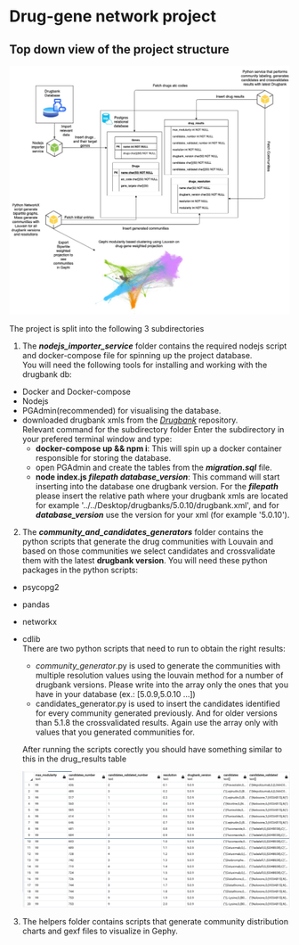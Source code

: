 # Drug-gene network project

## Top down view of the project structure
![Project Workflow Photo](./media/drugs_project_overview.jpg)

The project is split into the following 3 subdirectories

1. The _**nodejs_importer_service**_ folder contains the required nodejs script and docker-compose file for spinning up the project database.  
You will need the following tools for installing and working with the drugbank db:  
- Docker and Docker-compose 
- Nodejs
- PGAdmin(recommended) for visualising the database.
- downloaded drugbank xmls from the [_Drugbank_](www.drugbank.com) repository.  
Relevant command for the subdirectory folder
Enter the subdirectory in your prefered terminal window and type:  
    * **docker-compose up && npm i**: This will spin up a docker container responsible for storing the database.
    * open PGAdmin and create the tables from the _**migration.sql**_ file.
    * **node index.js _filepath_ _database_version_**: This command will start inserting into the database one drugbank version. For the _**filepath**_ please insert the relative path where your drugbank xmls are located for example '../../Desktop/drugbanks/5.0.10/drugbank.xml', and for _**database_version**_ use the version for your xml (for example '5.0.10').



2. The _**community_and_candidates_generators**_ folder contains the python scripts that generate the drug communities with Louvain and based on those communities we select candidates and crossvalidate them with the latest **drugbank version**. 
You will need these python packages in the python scripts:
- psycopg2
- pandas
- networkx
- cdlib  
There are two python scripts that need to run to obtain the right results: 
    * _community_generator_.py is used to generate the communities with multiple resolution values using the louvain method for a number of drugbank versions. Please write into the array only the ones that you have in your database (ex.: [5.0.9,5.0.10 ...]) 
    * candidates_generator.py is used to insert the candidates identified for every community generated previously. And for older versions than 5.1.8 the crossvalidated results. Again use the array only with values that you generated communities for.    

    After running the scripts corectly you should have something similar to this in the drug_results table  

    ![drug_results_5.0.9](./media/candidates_example.png)

3. The helpers folder contains scripts that generate community distribution charts and gexf files to visualize in Gephy.
